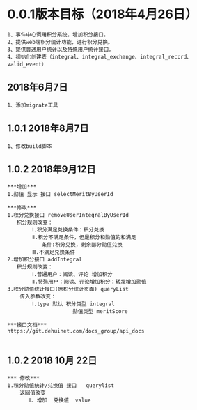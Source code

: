 # 0.0.1版本目标（2018年4月26日） #
```
1、事件中心调用积分系统，增加积分接口。
2、提供web端积分统计功能，进行积分兑换。
3、提供普通用户统计以及特殊用户统计接口。
4、初始化创建表（integral、integral_exchange、integral_record、valid_event）
```

## 2018年6月7日 ##
```text
1、添加migrate工具

```

## 1.0.1 2018年8月7日 ##
```text
1、修改build脚本

```
## 1.0.2 2018年9月12日 ##
```
***增加***
1.勋值 显示 接口 selectMeritByUserId

***修改***
1.积分兑换接口 removeUserIntegralByUserId
   积分规则改变： 
        Ⅰ.积分满足兑换条件：积分兑换
        Ⅱ.积分不满足条件，但是积分和勋值的和满足
           条件:积分兑换，剩余部分勋值兑换
        Ⅲ.不满足兑换条件
2.增加积分接口 addIntegral
   积分规则改变：
        Ⅰ.普通用户：阅读、评论 增加积分
        Ⅱ.特殊用户：阅读、评论增加积分；转发增加勋值
3.积分勋值统计接口(原积分统计页面) queryList
    传入参数改变：
        Ⅰ.type 默认 积分类型 integral 
                     勋值类型 meritScore                 

***接口文档***
https://git.dehuinet.com/docs_group/api_docs


```
## 1.0.2 2018 10月 22日 ##

````
*** 修改***
1.积分勋值统计/兑换值 接口   querylist
    返回值改变
       Ⅰ. 增加  兑换值  value

